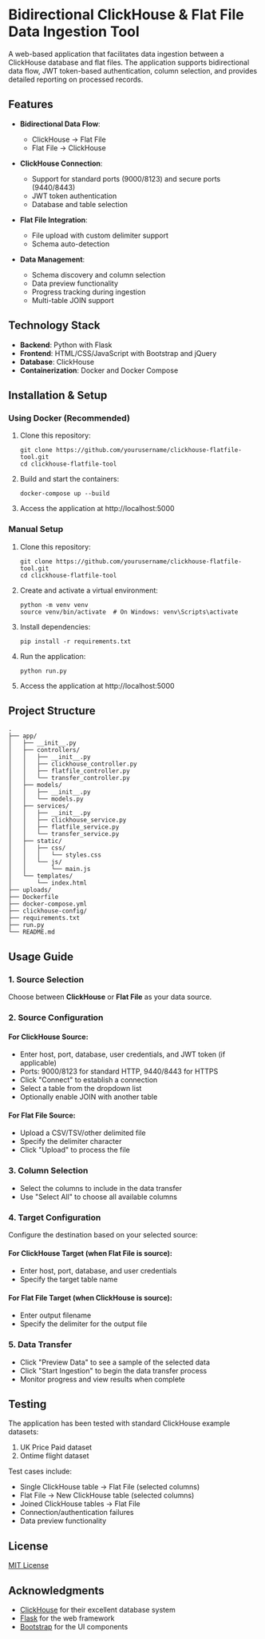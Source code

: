 # Bidirectional ClickHouse & Flat File Data Ingestion Tool

A web-based application that facilitates data ingestion between a ClickHouse database and flat files. The application supports bidirectional data flow, JWT token-based authentication, column selection, and provides detailed reporting on processed records.

## Features

- **Bidirectional Data Flow**:
  - ClickHouse → Flat File
  - Flat File → ClickHouse
  
- **ClickHouse Connection**:
  - Support for standard ports (9000/8123) and secure ports (9440/8443)
  - JWT token authentication
  - Database and table selection
  
- **Flat File Integration**:
  - File upload with custom delimiter support
  - Schema auto-detection
  
- **Data Management**:
  - Schema discovery and column selection
  - Data preview functionality
  - Progress tracking during ingestion
  - Multi-table JOIN support

## Technology Stack

- **Backend**: Python with Flask
- **Frontend**: HTML/CSS/JavaScript with Bootstrap and jQuery
- **Database**: ClickHouse
- **Containerization**: Docker and Docker Compose

## Installation & Setup

### Using Docker (Recommended)

1. Clone this repository:
   ```
   git clone https://github.com/yourusername/clickhouse-flatfile-tool.git
   cd clickhouse-flatfile-tool
   ```

2. Build and start the containers:
   ```
   docker-compose up --build
   ```

3. Access the application at http://localhost:5000

### Manual Setup

1. Clone this repository:
   ```
   git clone https://github.com/yourusername/clickhouse-flatfile-tool.git
   cd clickhouse-flatfile-tool
   ```

2. Create and activate a virtual environment:
   ```
   python -m venv venv 
   source venv/bin/activate  # On Windows: venv\Scripts\activate
   ```

3. Install dependencies:
   ```
   pip install -r requirements.txt
   ```

4. Run the application:
   ```
   python run.py
   ```

5. Access the application at http://localhost:5000

## Project Structure

```
.
├── app/
│   ├── __init__.py
│   ├── controllers/
│   │   ├── __init__.py
│   │   ├── clickhouse_controller.py
│   │   ├── flatfile_controller.py
│   │   └── transfer_controller.py
│   ├── models/
│   │   ├── __init__.py
│   │   └── models.py
│   ├── services/
│   │   ├── __init__.py
│   │   ├── clickhouse_service.py
│   │   ├── flatfile_service.py
│   │   └── transfer_service.py
│   ├── static/
│   │   ├── css/
│   │   │   └── styles.css
│   │   └── js/
│   │       └── main.js
│   └── templates/
│       └── index.html
├── uploads/
├── Dockerfile
├── docker-compose.yml
├── clickhouse-config/
├── requirements.txt
├── run.py
└── README.md
```

## Usage Guide

### 1. Source Selection

Choose between **ClickHouse** or **Flat File** as your data source.

### 2. Source Configuration

#### For ClickHouse Source:
- Enter host, port, database, user credentials, and JWT token (if applicable)
- Ports: 9000/8123 for standard HTTP, 9440/8443 for HTTPS
- Click "Connect" to establish a connection
- Select a table from the dropdown list
- Optionally enable JOIN with another table

#### For Flat File Source:
- Upload a CSV/TSV/other delimited file
- Specify the delimiter character
- Click "Upload" to process the file

### 3. Column Selection

- Select the columns to include in the data transfer
- Use "Select All" to choose all available columns

### 4. Target Configuration

Configure the destination based on your selected source:

#### For ClickHouse Target (when Flat File is source):
- Enter host, port, database, and user credentials
- Specify the target table name

#### For Flat File Target (when ClickHouse is source):
- Enter output filename
- Specify the delimiter for the output file

### 5. Data Transfer

- Click "Preview Data" to see a sample of the selected data
- Click "Start Ingestion" to begin the data transfer process
- Monitor progress and view results when complete

## Testing

The application has been tested with standard ClickHouse example datasets:

1. UK Price Paid dataset
2. Ontime flight dataset

Test cases include:
- Single ClickHouse table → Flat File (selected columns)
- Flat File → New ClickHouse table (selected columns)
- Joined ClickHouse tables → Flat File
- Connection/authentication failures
- Data preview functionality

## License

[MIT License](LICENSE)

## Acknowledgments

- [ClickHouse](https://clickhouse.com/) for their excellent database system
- [Flask](https://flask.palletsprojects.com/) for the web framework
- [Bootstrap](https://getbootstrap.com/) for the UI components
